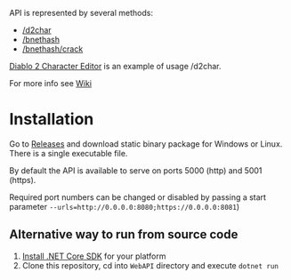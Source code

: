 
API is represented by several methods:
* [/d2char](https://github.com/pvpgn/api.pvpgn.pro/wiki/d2char-method)
* [/bnethash](https://github.com/pvpgn/api.pvpgn.pro/wiki/bnethash-method)
* [/bnethash/crack](https://github.com/pvpgn/api.pvpgn.pro/wiki/bnethash-method#get-bnethashcrackhash)

[Diablo 2 Character Editor](https://api.pvpgn.pro/example/d2edit) is an example of usage /d2char.

For more info see [Wiki](https://github.com/pvpgn/api.pvpgn.pro/wiki)

# Installation

Go to [Releases](https://github.com/pvpgn/api.pvpgn.pro/releases) and download static binary package for Windows or Linux. There is a single executable file.

By default the API is available to serve on ports 5000 (http) and 5001 (https).

Required port numbers can be changed or disabled by passing a start parameter `--urls=http://0.0.0.0:8080;https://0.0.0.0:8081`)

## Alternative way to run from source code

1. [Install .NET Core SDK](https://dotnet.microsoft.com/download) for your platform
2. Clone this repository, cd into `WebAPI` directory and execute `dotnet run`

